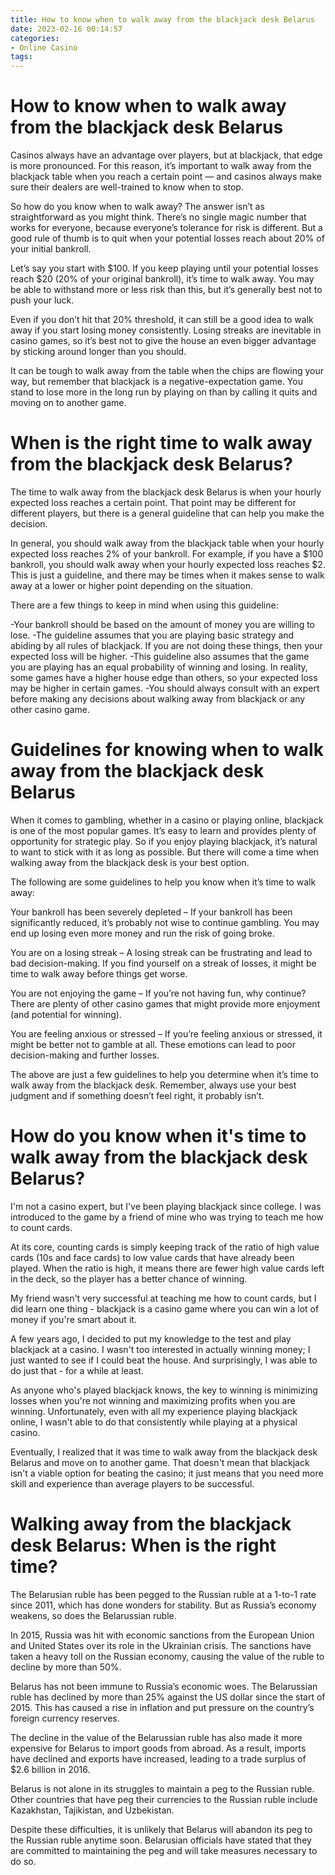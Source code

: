 ```yaml
---
title: How to know when to walk away from the blackjack desk Belarus 
date: 2023-02-16 00:14:57
categories:
- Online Casino
tags:
---
```



#  How to know when to walk away from the blackjack desk Belarus 

Casinos always have an advantage over players, but at blackjack, that edge is more pronounced. For this reason, it’s important to walk away from the blackjack table when you reach a certain point — and casinos always make sure their dealers are well-trained to know when to stop.

So how do you know when to walk away? The answer isn’t as straightforward as you might think. There’s no single magic number that works for everyone, because everyone’s tolerance for risk is different. But a good rule of thumb is to quit when your potential losses reach about 20% of your initial bankroll.

Let’s say you start with $100. If you keep playing until your potential losses reach $20 (20% of your original bankroll), it’s time to walk away. You may be able to withstand more or less risk than this, but it’s generally best not to push your luck.

Even if you don’t hit that 20% threshold, it can still be a good idea to walk away if you start losing money consistently. Losing streaks are inevitable in casino games, so it’s best not to give the house an even bigger advantage by sticking around longer than you should.

It can be tough to walk away from the table when the chips are flowing your way, but remember that blackjack is a negative-expectation game. You stand to lose more in the long run by playing on than by calling it quits and moving on to another game.

#  When is the right time to walk away from the blackjack desk Belarus? 

The time to walk away from the blackjack desk Belarus is when your hourly expected loss reaches a certain point. That point may be different for different players, but there is a general guideline that can help you make the decision.

In general, you should walk away from the blackjack table when your hourly expected loss reaches 2% of your bankroll. For example, if you have a $100 bankroll, you should walk away when your hourly expected loss reaches $2. This is just a guideline, and there may be times when it makes sense to walk away at a lower or higher point depending on the situation.

There are a few things to keep in mind when using this guideline: 

-Your bankroll should be based on the amount of money you are willing to lose. 
-The guideline assumes that you are playing basic strategy and abiding by all rules of blackjack. If you are not doing these things, then your expected loss will be higher. 
-This guideline also assumes that the game you are playing has an equal probability of winning and losing. In reality, some games have a higher house edge than others, so your expected loss may be higher in certain games. 
-You should always consult with an expert before making any decisions about walking away from blackjack or any other casino game.

#  Guidelines for knowing when to walk away from the blackjack desk Belarus 

When it comes to gambling, whether in a casino or playing online, blackjack is one of the most popular games. It’s easy to learn and provides plenty of opportunity for strategic play. So if you enjoy playing blackjack, it’s natural to want to stick with it as long as possible. But there will come a time when walking away from the blackjack desk is your best option.

The following are some guidelines to help you know when it’s time to walk away: 

Your bankroll has been severely depleted – If your bankroll has been significantly reduced, it’s probably not wise to continue gambling. You may end up losing even more money and run the risk of going broke.

You are on a losing streak – A losing streak can be frustrating and lead to bad decision-making. If you find yourself on a streak of losses, it might be time to walk away before things get worse.

You are not enjoying the game – If you’re not having fun, why continue? There are plenty of other casino games that might provide more enjoyment (and potential for winning).

You are feeling anxious or stressed – If you’re feeling anxious or stressed, it might be better not to gamble at all. These emotions can lead to poor decision-making and further losses.

The above are just a few guidelines to help you determine when it’s time to walk away from the blackjack desk. Remember, always use your best judgment and if something doesn’t feel right, it probably isn’t.

#  How do you know when it's time to walk away from the blackjack desk Belarus? 

I'm not a casino expert, but I've been playing blackjack since college. I was introduced to the game by a friend of mine who was trying to teach me how to count cards. 

At its core, counting cards is simply keeping track of the ratio of high value cards (10s and face cards) to low value cards that have already been played. When the ratio is high, it means there are fewer high value cards left in the deck, so the player has a better chance of winning. 

My friend wasn't very successful at teaching me how to count cards, but I did learn one thing - blackjack is a casino game where you can win a lot of money if you're smart about it. 

A few years ago, I decided to put my knowledge to the test and play blackjack at a casino. I wasn't too interested in actually winning money; I just wanted to see if I could beat the house. And surprisingly, I was able to do just that - for a while at least. 

As anyone who's played blackjack knows, the key to winning is minimizing losses when you're not winning and maximizing profits when you are winning. Unfortunately, even with all my experience playing blackjack online, I wasn't able to do that consistently while playing at a physical casino. 

Eventually, I realized that it was time to walk away from the blackjack desk Belarus and move on to another game. That doesn't mean that blackjack isn't a viable option for beating the casino; it just means that you need more skill and experience than average players to be successful.

#  Walking away from the blackjack desk Belarus: When is the right time?

The Belarusian ruble has been pegged to the Russian ruble at a 1-to-1 rate since 2011, which has done wonders for stability. But as Russia’s economy weakens, so does the Belarussian ruble.

In 2015, Russia was hit with economic sanctions from the European Union and United States over its role in the Ukrainian crisis. The sanctions have taken a heavy toll on the Russian economy, causing the value of the ruble to decline by more than 50%.

Belarus has not been immune to Russia’s economic woes. The Belarussian ruble has declined by more than 25% against the US dollar since the start of 2015. This has caused a rise in inflation and put pressure on the country’s foreign currency reserves.

The decline in the value of the Belarussian ruble has also made it more expensive for Belarus to import goods from abroad. As a result, imports have declined and exports have increased, leading to a trade surplus of $2.6 billion in 2016.

Belarus is not alone in its struggles to maintain a peg to the Russian ruble. Other countries that have peg their currencies to the Russian ruble include Kazakhstan, Tajikistan, and Uzbekistan.

Despite these difficulties, it is unlikely that Belarus will abandon its peg to the Russian ruble anytime soon. Belarusian officials have stated that they are committed to maintaining the peg and will take measures necessary to do so.